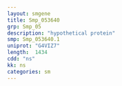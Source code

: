 ```yaml
---
layout: smgene
title: Smp_053640
grp: Smp_05
description: "hypothetical protein"
smp: Smp_053640.1
uniprot: "G4VIZ7"
length:  1434
cdd: "ns"
kk: ns
categories: sm
---
```

